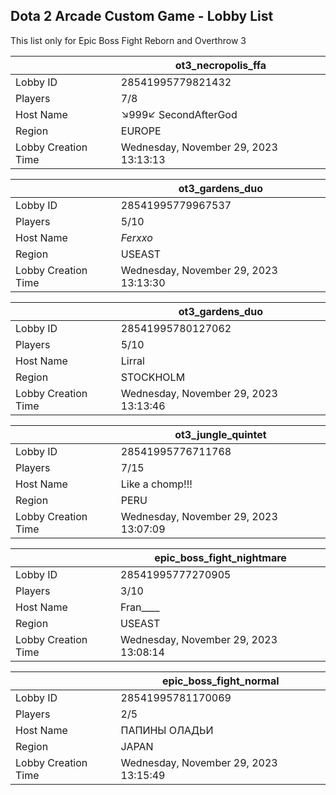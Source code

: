 ## Dota 2 Arcade Custom Game - Lobby List

This list only for Epic Boss Fight Reborn and Overthrow 3

|  | ot3_necropolis_ffa |
| ------ | ------ |
| Lobby ID | 28541995779821432 |
| Players | 7/8 |
| Host Name | ↘999↙ SecondAfterGod |
| Region | EUROPE |
| Lobby Creation Time | Wednesday, November 29, 2023 13:13:13 |


|  | ot3_gardens_duo |
| ------ | ------ |
| Lobby ID | 28541995779967537 |
| Players | 5/10 |
| Host Name | _Ferxxo_ |
| Region | USEAST |
| Lobby Creation Time | Wednesday, November 29, 2023 13:13:30 |


|  | ot3_gardens_duo |
| ------ | ------ |
| Lobby ID | 28541995780127062 |
| Players | 5/10 |
| Host Name | Lirral |
| Region | STOCKHOLM |
| Lobby Creation Time | Wednesday, November 29, 2023 13:13:46 |


|  | ot3_jungle_quintet |
| ------ | ------ |
| Lobby ID | 28541995776711768 |
| Players | 7/15 |
| Host Name | Like a chomp!!! |
| Region | PERU |
| Lobby Creation Time | Wednesday, November 29, 2023 13:07:09 |


|  | epic_boss_fight_nightmare |
| ------ | ------ |
| Lobby ID | 28541995777270905 |
| Players | 3/10 |
| Host Name | Fran____ |
| Region | USEAST |
| Lobby Creation Time | Wednesday, November 29, 2023 13:08:14 |


|  | epic_boss_fight_normal |
| ------ | ------ |
| Lobby ID | 28541995781170069 |
| Players | 2/5 |
| Host Name | ПАПИНЫ ОЛАДЬИ |
| Region | JAPAN |
| Lobby Creation Time | Wednesday, November 29, 2023 13:15:49 |


